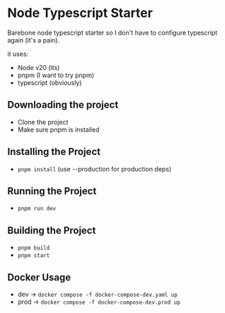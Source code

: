 # Node Typescript Starter
Barebone node typescript starter so I don't have to configure typescript again (it's a pain).

it uses:
- Node v20 (lts)
- pnpm (I want to try pnpm)
- typescript (obviously)

## Downloading the project
- Clone the project
- Make sure pnpm is installed

## Installing the Project
- `pnpm install` (use --production for production deps)

## Running the Project
- `pnpm run dev`

## Building the Project
- `pnpm build`
- `pnpm start`

## Docker Usage
- dev -> `docker compose -f docker-compose-dev.yaml up`
- prod -> `docker compose -f docker-compose-dev.prod up`
  
